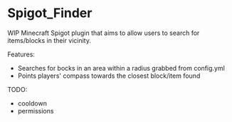 # Spigot_Finder

WIP Minecraft Spigot plugin that aims to allow users to search for items/blocks in their vicinity.

Features:
* Searches for bocks in an area within a radius grabbed from config.yml
* Points players' compass towards the closest block/item found

TODO:
* cooldown
* permissions
